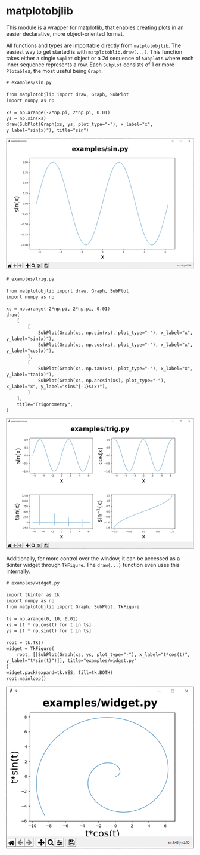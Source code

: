 # matplotobjlib

This module is a wrapper for matplotlib, that enables creating plots in an easier declarative, more object-oriented
format.

All functions and types are importable directly from `matplotobjlib`. The easiest way to get started is with `matplotoblib.draw(...)`. This function takes either a single `Suplot` object or a 2d sequence of `Subplot`s where each inner sequence represents a row. Each `Subplot` consists of 1 or more `Plotable`s, the most useful being `Graph`.

    # examples/sin.py

    from matplotobjlib import draw, Graph, SubPlot
    import numpy as np

    xs = np.arange(-2*np.pi, 2*np.pi, 0.01)
    ys = np.sin(xs)
    draw(SubPlot(Graph(xs, ys, plot_type="-"), x_label="x", y_label="sin(x)"), title="sin")

<img src="https://raw.githubusercontent.com/larashores/matplotobjlib/master/images/sin.png" title=examples/sin.py width="600">

    # examples/trig.py

    from matplotobjlib import draw, Graph, SubPlot
    import numpy as np

    xs = np.arange(-2*np.pi, 2*np.pi, 0.01)
    draw(
        [
            [
                SubPlot(Graph(xs, np.sin(xs), plot_type="-"), x_label="x", y_label="sin(x)"),
                SubPlot(Graph(xs, np.cos(xs), plot_type="-"), x_label="x", y_label="cos(x)"),
            ],
            [
                SubPlot(Graph(xs, np.tan(xs), plot_type="-"), x_label="x", y_label="tan(x)"),
                SubPlot(Graph(xs, np.arcsin(xs), plot_type="-"), x_label="x", y_label="sin$^{-1}$(x)"),
            ]
        ],
        title="Trigonometry",
    )

<img src="https://raw.githubusercontent.com/larashores/matplotobjlib/master/images/trig.png" title=examples/trig.py width="600">

Additionally, for more control over the window, it can be accessed as a tkinter widget through `TkFigure`. The `draw(...)` function even uses this internally.

    # examples/widget.py

    import tkinter as tk
    import numpy as np
    from matplotobjlib import Graph, SubPlot, TkFigure

    ts = np.arange(0, 10, 0.01)
    xs = [t * np.cos(t) for t in ts]
    ys = [t * np.sin(t) for t in ts]

    root = tk.Tk()
    widget = TkFigure(
        root, [[SubPlot(Graph(xs, ys, plot_type="-"), x_label="t*cos(t)", y_label="t*sin(t)")]], title="examples/widget.py"
    )
    widget.pack(expand=tk.YES, fill=tk.BOTH)
    root.mainloop()


<img src="https://raw.githubusercontent.com/larashores/matplotobjlib/master/images/widget.png" title=examples/widget.py width="600">